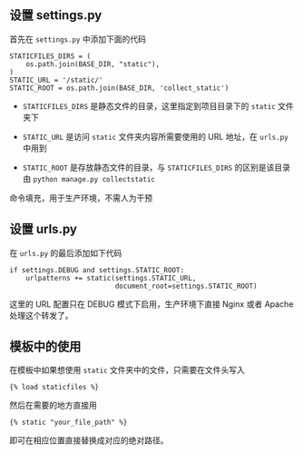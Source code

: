 ## 设置 settings.py

首先在 `settings.py` 中添加下面的代码

	STATICFILES_DIRS = (
	    os.path.join(BASE_DIR, "static"),
	)
	STATIC_URL = '/static/'
	STATIC_ROOT = os.path.join(BASE_DIR, 'collect_static')

*   `STATICFILES_DIRS` 是静态文件的目录，这里指定到项目目录下的 `static` 文件夹下

*   `STATIC_URL` 是访问 `static` 文件夹内容所需要使用的 URL 地址，在 `urls.py` 中用到

*   `STATIC_ROOT` 是存放静态文件的目录，与 `STATICFILES_DIRS` 的区别是该目录由 `python manage.py collectstatic`

命令填充，用于生产环境，不需人为干预

## 设置 urls.py

在 `urls.py` 的最后添加如下代码

	if settings.DEBUG and settings.STATIC_ROOT:
	    urlpatterns += static(settings.STATIC_URL,
	                          document_root=settings.STATIC_ROOT)

这里的 URL 配置只在 DEBUG 模式下启用，生产环境下直接 Nginx 或者 Apache 处理这个转发了。

## 模板中的使用

在模板中如果想使用 `static` 文件夹中的文件，只需要在文件头写入

	{% load staticfiles %}

然后在需要的地方直接用

	{% static "your_file_path" %}

即可在相应位置直接替换成对应的绝对路径。
